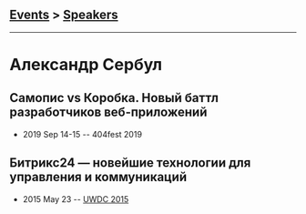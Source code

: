 ## [Events](../README.md) > [Speakers](../speakers.md)
---

# Александр Сербул

## Самопис vs Коробка. Новый баттл разработчиков веб-приложений
- 2019 Sep 14-15 -- 404fest 2019    
## Битрикс24 — новейшие технологии для управления и коммуникаций
- 2015 May 23 -- [UWDC 2015](https://www.youtube.com/watch?v=R-pxQa8RoRw)    
